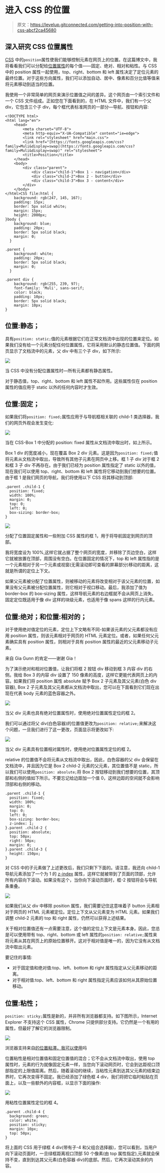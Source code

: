 # 进入 CSS 的位置

> 原文：<https://levelup.gitconnected.com/getting-into-position-with-css-abcf2ca45680>

## 深入研究 CSS 位置属性

[CSS](https://developer.mozilla.org/en-US/docs/Web/CSS) 中的`position`属性使我们能够控制元素在网页上的位置。在这篇博文中，我将看看我们可以分配给[位置属性](https://developer.mozilla.org/en-US/docs/Web/CSS/position)的每个值——固定、绝对、相对和粘性。与 CSS 中的 position 属性一起使用，top、right、bottom 和 left 属性决定了定位元素的最终位置。对于这些方向属性，我们可以添加自动、居中、像素和百分比值等值来将元素移动到适当的位置。

我使用一个非常简单的网页来演示位置值之间的差异。这个网页由一个索引文件和一个 CSS 文件组成。正如您在下面看到的，在 HTML 文件中，我们有一个父 div，它包含三个子 div，每个框代表标准网页的一部分—导航、按钮和内容:

```
<!DOCTYPE html>
<html lang="en">
    <head>
        <meta charset="UTF-8">
        <meta http-equiv="X-UA-Compatible" content="ie=edge">
        <link rel="stylesheet" href="main.css">
        <link href="[https://fonts.googleapis.com/css?family=Muli&display=swap](https://fonts.googleapis.com/css?family=Muli&display=swap)" rel="stylesheet">
        <title>Position</title>
    </head>
    <body>
        <div class="parent">
            <div class="child-1">Box 1 - navigation</div>
            <div class="child-2">Box 2 - button</div>
            <div class="child-3">Box 3 - content</div>
        </div>
    </body>
</html>CSS file:html {
    background: rgb(247, 145, 167);
    padding: 15px;
    border: 5px solid white;
    margin: 15px;
    height: 2000px;
}body {
    background: blue;
    padding: 20px;
    border: 5px solid black;
    margin: 0;
  }

.parent {
    background: white;
    padding: 20px;
    border: 5px solid black;
    margin: 0;
  }

.parent div {
    background: rgb(255, 239, 97);
    font-family: 'Muli', sans-serif;
    color: black;
    padding: 10px;
    border: 5px solid black;
    margin: 10px;
}
```

## **位置:静态；**

具有`position: static;`值的元素根据它们在正常文档流中出现的位置来定位。如果我们没有给一个元素分配任何位置属性，它将采用默认的静态位置值。下面的网页显示了文档流中的元素，父 div 中有三个子 div，如下所示:

![](img/4da6104acb028b8e72e76972aaf07837.png)

当 CSS 中没有分配位置属性时—所有元素都有静态属性。

对于静态值，top、right、bottom 和 left 属性不起作用。这些属性仅在 position 属性的值应用于 static 以外的任何内容时才生效。

## **位置:固定；**

如果我们将`position: fixed;`属性应用于与导航框相关联的 child-1 类选择器，我们的网页外观会发生变化:

![](img/51c618ad75c060c01ef0869d92f537c4.png)

当在 CSS-Box 1 中分配的 position: fixed 属性从文档流中取出时，如上所示。

Box 1 div 的宽度减小，现在覆盖 Box 2 div 元素。这是因为`position: fixed;`值将元素从文档流中取出，导致所有其他子元素在网页中上移。框 1 子 div 对于框 2 和框 3 子 div 不再存在。由于我们已经为 position 属性指定了 static 以外的值，现在我们可以使用 top、right、bottom 和 left 属性将它移动到我们想要的位置。由于框 1 是我们网页的导航，我们将使用以下 CSS 将其移动到顶部:

```
.parent .child-1 {
  position: fixed;
  width: 100%;
  margin: 0;
  top: 0;
  left: 0;
  box-sizing: border-box;
}
```

![](img/c5c25baab493db17011de0a3e4eefd6f.png)

分配了位置固定属性和一些附加 CSS 属性的框 1，用于将导航固定到网页的顶部。

我将宽度设为 100%,这样它就占据了整个网页的宽度，并移除了页边空白，这样它就被放置在顶部，周围没有空白。在位置固定的情况下，top 和 left 属性指的是一个元素相对于另一个元素或视窗(无需滚动即可查看的屏幕部分)移动的距离，这就是所谓的定位上下文。

如果父元素被分配了位置属性，则被移动的元素将改变相对于该父元素的位置，如果没有父元素被分配位置属性，则它相对于视口移动。最后，我添加了值为 border-box 的 box-sizing 属性，这样导航元素的右边框就不会从网页上消失。固定定位既适用于像 div 这样的块级元素，也适用于像 spans 这样的行内元素。

## **位置:绝对；和位置:相对的；**

对于使用绝对值定位的元素，定位上下文略有不同-如果该元素的父元素都没有应用 position 属性，则该元素相对于网页的 HTML 元素定位。或者，如果任何父元素确实具有 position 属性，则相对于具有 position 属性的最近的父元素移动子元素。

来自 Gia Gunn 的肯定——谢谢 Gia！

为了演示绝对和相对位置值，让我们将框 2 按钮 div 移动到框 3 内容 div 的右侧。我给 Box 3 的内容 div 设置了 150 像素的高度，这样它更能代表网页上的内容。如果我们将 position 属性 absolute 赋予 Box 2 子元素及其父元素(白色 div 容器), Box 2 子元素及其父元素都从文档流中取出，您可以在下面看到它们现在出现在代表 body 元素的蓝色容器之外。

![](img/2d63b173ed0ebf55387597cc297aab33.png)

当父 div 元素也具有绝对位置属性时，使用绝对位置属性定位的框 2。

我们可以通过将父 div(白色容器)的位置值更改为`position: relative;`来解决这个问题，一旦我们进行了这一更改，页面显示将更改如下:

![](img/6298efb06cd0e981b56e0aa0ff96076c.png)

当父 div 元素具有位置相对属性时，使用绝对位置属性定位的框 2。

relative 的位置值不会将元素从文档流中取出，因此，白色容器的父 div 会保留在文档流中，并且因为它是 Box 2 child-2 元素的父元素，其位置值不是 static，所以我们可以使用`position: absolute;`将 Box 2 按钮移动到我们想要的位置，其顶部和右侧的值如下所示。不要忘记给边距加一个值 0，这样边距的空间就不会影响顶部和右侧的移动。

```
.parent .child-1 {
  position: fixed;
  width: 100%;
  margin: 0;
  top: 0;
  left: 0;
  box-sizing: border-box;
  z-index: 1;
}.parent .child-2 {
  position: absolute;
  top: 50px;
  right: 50px;
  margin: 0;
}.parent .child-3 {
  height: 150px;
}
```

对 CSS 中的子元素做了上述更改后，我们只剩下下面的。请注意，我还向 child-1 导航元素添加了一个为 1 的 [z-index](https://developer.mozilla.org/en-US/docs/Web/CSS/z-index) 属性，这样它就被带到了页面的顶部，允许所有内容向下滚动。如果没有这个，当你向下滚动页面时，框-2 按钮将会与导航条重叠。

![](img/70de8d80f5512e26fc8d9a1212471d35.png)

如果我们从父 div 中移除 position 属性，我们需要记住这意味着子 button 元素相对于网页的 HTML 元素被定位。定位上下文从父元素变为 HTML 元素。如果我们调整 child-2 元素的 top 和 right 属性，仍然可以获得上述结果。

关于相对位置值还有一点需要注意，这个值的定位上下文是元素本身。因此，您总是可以使用带有 top、right、bottom 或 left 属性的`position: relative;`属性来将元素从其在网页上的原始位置移开。这对于相对值是唯一的，因为它没有从文档流中取出元素。

要记住的事情:

*   对于固定值和绝对值:top、left、bottom 和 right 属性指定从父元素移动的距离。
*   对于相对值:top、left、bottom 和 right 属性指定元素应该如何从其原始位置移动。

## **位置:粘性；**

`position: sticky;`属性是新的，并非所有浏览器都支持。如下图所示，Internet Explorer 不支持这个 CSS 属性，Chrome 只提供部分支持。它仍然是一个有用的属性，但最好了解它的浏览器限制。

![](img/577af64f386fa19e86989e332b890c95.png)

浏览器支持来自[的位置粘滞，我可以使用](https://caniuse.com/#feat=css-sticky)吗

位置粘性是相对位置值和固定位置值的混合；它不会从文档流中取出，使用 top 属性时，元素的行为就像固定元素一样，当您向下滚动网页时，它会到达距视口顶部指定的上限值距离。然后，随着滚动的继续，当粘性元素到达其父元素的结束边界时，它再次变得不固定。我已经添加了绿色框 4 div，我们将把它临时粘贴在页面上，以及一些额外的内容框，以显示下面的操作:

![](img/df6303572fd256fae20c7964c76f00a0.png)

用粘性位置属性定位的框 4。

```
.parent .child-4 {
  background: green;
  color: white;
  position: sticky;
  margin: 10px;
  top: 50px;
}
```

将上面的 CSS 用于绿框 4 div(带有子-4 和父组合选择器)，您可以看到，当用户向下滚动页面时，一旦绿框距离视口顶部 50 个像素(由 top 属性指定),元素就会保持不变，直到到达其父元素(白色容器 div)的底部。然后，它再次滚动其余的内容。